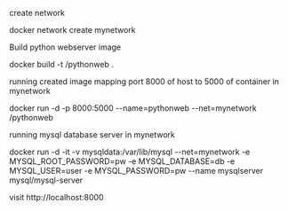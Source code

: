 create network

docker network create mynetwork


Build python webserver image

docker build -t <DockerID>/pythonweb .


running created image mapping port 8000 of host to 5000 of container in mynetwork

docker run -d -p 8000:5000 --name=pythonweb --net=mynetwork <DockerID>/pythonweb



running mysql database server in mynetwork

docker run -d -it -v mysqldata:/var/lib/mysql --net=mynetwork -e MYSQL_ROOT_PASSWORD=pw -e MYSQL_DATABASE=db -e MYSQL_USER=user -e MYSQL_PASSWORD=pw --name mysqlserver mysql/mysql-server





visit http://localhost:8000

